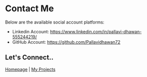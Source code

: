# Contact Me

Below are the available social account platforms:

- Linkedin Account: https://www.linkedin.com/in/pallavi-dhawan-555244219/
- GitHub Account: https://github.com/Pallavidhawan72

## Let's Connect..

[Homepage](index.markdown) | 
[My Projects](projects.markdown)
